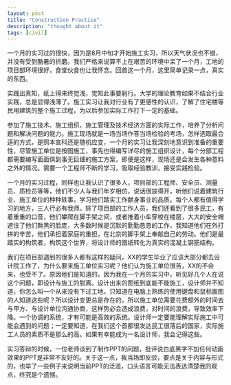```yaml
---
layout: post
title: "Construction Practice"
description: "thought about it"
tags: [civil]
---
```


一个月的实习过的很快，因为是8月中旬才开始施工实习，所以天气状况也不错，并没有受到酷暑的折磨。我们严格来说算不上在艰苦的环境中呆了一个月，工地的项目部环境很好，食堂伙食也让我怀念。回首这一个月，这里简单记录一点，真实的东西。

实践出真知，纸上得来终觉浅，觉知此事要躬行。大学的理论教育如果不结合行业实践，总是显得浅薄了。施工实习让我对行业有了更感性的认识，了解了住宅楼等民用建筑的整个施工过程，为以后参加实际工作打下一定的基础。

参加了施工技术、施工组织、施工管理及技术经济方面的实际工作，培养了分析问题和解决问题的能力。施工现场就是一场当场作答当场检验的考场，怎样选取最合适的方式，是照本宣科还是随机应变，一个月的实习让我深刻地意识到准备的重要性，尽管施工单位是按图施工，事先也得编写详尽的施工组织设计，每个分部工程都需要编写面面俱到事无巨细的施工方案，即便是这样，现场还是会发生各种意料之外的情况。需要一个工程师不断的学习，吸取经验教训，接受实践检验。

一个月的实习过程，同样也让我认识了很多人，项目部的工程师、安全员、测量员、质检员等等，他们不少人与我们年岁相仿，说话很放得开，听他们说着建筑行业、施工单位的种种轶事，学习他们踏实工作献身事业的品质。每个人都有值得学习的地方，三人行必有我师。除了项目部的工作人员，我们还看到了很多民工，有着重重的口音，他们攀爬在脚手架之间，或者推着小车穿梭在楼层，大大的安全帽遮住了他们黝黑的脸庞，大多数时候是沉默的勤勤恳恳的工作，我知道他们在外打拼的辛苦，他们承担着家庭的重担，在北京的脚手架上奉献自己的劳动。他们是最踏实的构筑者，构筑这个世界，将设计师的图纸转化为真实的混凝土钢筋结构。

我们在项目部遇到的很多人都有这样的疑问，XX的学生毕业了应该大部分都去设计院工作了，为什么要来施工单位实习呢？他们认为施工单位很苦，XX的不会来，也受不了。原因他们是知道的，因为我在一个月的实习中，听见好几个人在说这个问题，即设计与施工的脱离。设计出来的图纸到底能不能施工，设计师并不知道，你怎么叫一个从来没有下过工地，只知道在电脑上熟练的使用键盘和鼠标画图的人知道这些呢？所以设计变更总是存在的，所以施工单位需要花费额外的时间去与甲方、与设计单位沟通协商，这样势必会造成浪费，对时间的浪费，导致效率下降。一个协调的系统，才有可能是高效的系统。设计师一定要能理解实际施工中可能会遇到的问题；一定要知道，在我们这个首都很发达民工很落后的国家，实际施工人员的素质不是那么的高。如果有幸能成为一名设计师，我会记得这些。

实习答辩的时候，一位老师谈到了制作PPT的问题，批评说白底黑字不加任何动画效果的PPT是非常不友好的。关于这一点，我当场即反驳，要点是关于内容与形式的，也举了一些例子来说明当前PPT的泛滥，口头语言可能无法表达清楚我的观点，终究是个遗憾。
